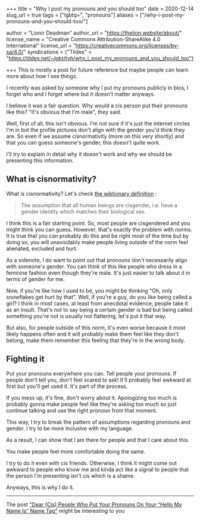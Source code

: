 +++
title = "Why I post my pronouns and you should too"
date = 2020-12-14
slug_url = true
tags = ["lgbtq+", "pronouns"]
aliases = ["/why-i-post-my-pronouns-and-you-should-too/"]

author = "Lionir Deadman"
author_url = "https://thelion.website/about/"
license_name = "Creative Commons Attribution-ShareAlike 4.0 International"
license_url = "https://creativecommons.org/licenses/by-sa/4.0/"
syndications = {"Tildes" = "https://tildes.net/~lgbt/tyh/why_i_post_my_pronouns_and_you_should_too"}

+++
This is mostly a post for future reference but maybe people can learn more about how I see things.
<!--more-->
I recently was asked by someone why I put my pronouns publicly in bios, I forget who and I forget where but it doesn't matter anyways.

I believe it was a fair question. Why would a cis person put their pronouns like this? "It's obvious that I'm male", they said.

Well, first of all, this isn't obvious. I'm not sure if it's just the internet circles I'm in but the profile pictures don't align with the gender you'd think they are. So even if we assume cisnormativity (more on this very shortly) and that you can guess someone's gender, this doesn't quite work.

I'll try to explain in detail why it doesn't work and why we should be presenting this information.

## What is cisnormativity?

What is cisnormativity? Let's check [the wiktionary definition](https://en.wiktionary.org/wiki/cisnormativity) :

> The assumption that all human beings are cisgender, i.e. have a gender identity which matches their biological sex.

I think this is a fair starting point. So, most people are cisgendered and you might think you can guess. However, that's exactly the problem with norms. It is true that you can probably do this and be right most of the time but by doing so, you will unavoidably make people living outside of the norm feel alienated, excluded and hurt.

As a sidenote, I do want to point out that pronouns don't necessarily align with someone's gender. You can think of this like people who dress in a feminine fashion even though they're male. It's just easier to talk about it in terms of gender for me.

Now, if you're like how I used to be, you might be thinking "Oh, only snowflakes get hurt by that". Well, if you're a guy, do you like being called a girl? I think in most cases, at least from anecdotal evidence, people take it as an insult. That's not to say being a certain gender is bad but being called something you're not is usually not flattering, let's put it that way.

But also, for people outside of this norm, it's even worse because it most likely happens often and it will probably make them feel like they don't belong, make them remember this feeling that they're in the wrong body.

## Fighting it

Put your pronouns everywhere you can. Tell people your pronouns. If people don't tell you, don't feel scared to ask! It'll probably feel awkward at first but you'll get used it. It's part of the process.

If you mess up, it's fine, don't worry about it. Apologizing too much is probably gonna make people feel like they're asking too much so just continue talking and use the right pronoun from that moment.

This way, I try to break the pattern of assumptions regarding pronouns and gender. I try to be more inclusive with my language.

As a result, I can show that I am there for people and that I care about this.

You make people feel more comfortable doing the same.

I try to do it even with cis friends. Otherwise, I think it might come out awkward to people who know me and kinda act like a signal to people that the person I'm presenting isn't cis which is a shame.

Anyways, this is why I do it.

---

The post ["Dear (Cis) People Who Put Your Pronouns On Your “Hello My Name Is” Name Tag"](https://sugarbutch.net/2019/04/dear-cis-people/) might be interesting to you
